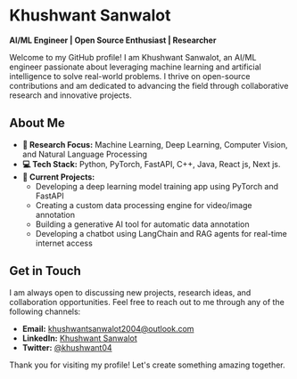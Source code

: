 # Khushwant Sanwalot

**AI/ML Engineer | Open Source Enthusiast | Researcher**

Welcome to my GitHub profile! I am Khushwant Sanwalot, an AI/ML engineer passionate about leveraging machine learning and artificial intelligence to solve real-world problems. I thrive on open-source contributions and am dedicated to advancing the field through collaborative research and innovative projects.

## About Me

- **🔬 Research Focus:** Machine Learning, Deep Learning, Computer Vision, and Natural Language Processing
- **💻 Tech Stack:** Python, PyTorch, FastAPI, C++, Java, React js, Next js.
- **🚀 Current Projects:**
  - Developing a deep learning model training app using PyTorch and FastAPI
  - Creating a custom data processing engine for video/image annotation
  - Building a generative AI tool for automatic data annotation
  - Developing a chatbot using LangChain and RAG agents for real-time internet access
  
## Get in Touch

I am always open to discussing new projects, research ideas, and collaboration opportunities. Feel free to reach out to me through any of the following channels:

- **Email:** khushwantsanwalot2004@outlook.com
- **LinkedIn:** [Khushwant Sanwalot](https://www.linkedin.com/in/khushwant-sanwalot/)
- **Twitter:** [@khushwant04](https://x.com/ksanwalot04?t=vCed7GN0P1aIoKqx_72H2Q&s=09)

Thank you for visiting my profile! Let's create something amazing together.
